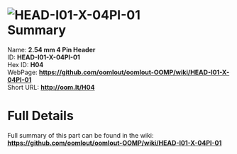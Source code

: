 
![HEAD-I01-X-04PI-01](https://github.com/oomlout/oomlout-OOMP/blob/master/parts/HEAD-I01-X-04PI-01/HEAD-I01-X-04PI-01_420.jpg)   
Summary
=================
  
Name: __2.54 mm 4 Pin Header__    
ID: __HEAD-I01-X-04PI-01__   
Hex ID: __H04__   
WebPage: __https://github.com/oomlout/oomlout-OOMP/wiki/HEAD-I01-X-04PI-01__   
Short URL: __http://oom.lt/H04__   

Full Details
==========================
Full summary of this part can be found in the wiki:   
__https://github.com/oomlout/oomlout-OOMP/wiki/HEAD-I01-X-04PI-01__    

